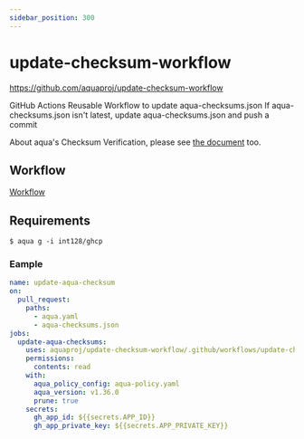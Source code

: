 ```yaml
---
sidebar_position: 300
---
```


# update-checksum-workflow

https://github.com/aquaproj/update-checksum-workflow

GitHub Actions Reusable Workflow to update aqua-checksums.json
If aqua-checksums.json isn't latest, update aqua-checksums.json and push a commit

About aqua's Checksum Verification, please see [the document](/docs/reference/security/checksum) too.

## Workflow

[Workflow](https://github.com/aquaproj/update-checksum-workflow/blob/main/.github/workflows/update-checksum.yaml)

## Requirements

```console
$ aqua g -i int128/ghcp
```

### Eample

```yaml
name: update-aqua-checksum
on:
  pull_request:
    paths:
      - aqua.yaml
      - aqua-checksums.json
jobs:
  update-aqua-checksums:
    uses: aquaproj/update-checksum-workflow/.github/workflows/update-checksum.yaml@f637ff2417a258303aeec16a7fa7a1a7a8bda020 # v0.1.3
    permissions:
      contents: read
    with:
      aqua_policy_config: aqua-policy.yaml
      aqua_version: v1.36.0
      prune: true
    secrets:
      gh_app_id: ${{secrets.APP_ID}}
      gh_app_private_key: ${{secrets.APP_PRIVATE_KEY}}
```
